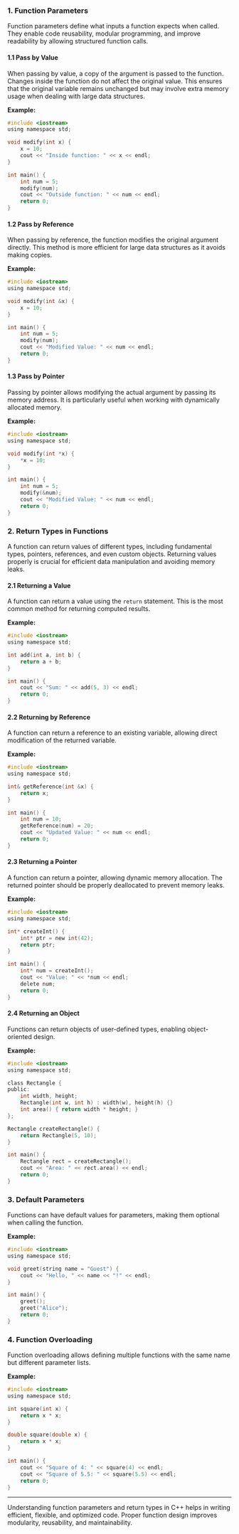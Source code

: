 ### 1. Function Parameters
Function parameters define what inputs a function expects when called. They enable code reusability, modular programming, and improve readability by allowing structured function calls.

#### **1.1 Pass by Value**
When passing by value, a copy of the argument is passed to the function. Changes inside the function do not affect the original value. This ensures that the original variable remains unchanged but may involve extra memory usage when dealing with large data structures.

**Example:**
```c
#include <iostream>
using namespace std;

void modify(int x) {
    x = 10;
    cout << "Inside function: " << x << endl;
}

int main() {
    int num = 5;
    modify(num);
    cout << "Outside function: " << num << endl;
    return 0;
}
```

#### **1.2 Pass by Reference**
When passing by reference, the function modifies the original argument directly. This method is more efficient for large data structures as it avoids making copies.

**Example:**
```c
#include <iostream>
using namespace std;

void modify(int &x) {
    x = 10;
}

int main() {
    int num = 5;
    modify(num);
    cout << "Modified Value: " << num << endl;
    return 0;
}
```

#### **1.3 Pass by Pointer**
Passing by pointer allows modifying the actual argument by passing its memory address. It is particularly useful when working with dynamically allocated memory.

**Example:**
```c
#include <iostream>
using namespace std;

void modify(int *x) {
    *x = 10;
}

int main() {
    int num = 5;
    modify(&num);
    cout << "Modified Value: " << num << endl;
    return 0;
}
```

### 2. Return Types in Functions
A function can return values of different types, including fundamental types, pointers, references, and even custom objects. Returning values properly is crucial for efficient data manipulation and avoiding memory leaks.

#### **2.1 Returning a Value**
A function can return a value using the `return` statement. This is the most common method for returning computed results.

**Example:**
```c
#include <iostream>
using namespace std;

int add(int a, int b) {
    return a + b;
}

int main() {
    cout << "Sum: " << add(5, 3) << endl;
    return 0;
}
```

#### **2.2 Returning by Reference**
A function can return a reference to an existing variable, allowing direct modification of the returned variable.

**Example:**
```c
#include <iostream>
using namespace std;

int& getReference(int &x) {
    return x;
}

int main() {
    int num = 10;
    getReference(num) = 20;
    cout << "Updated Value: " << num << endl;
    return 0;
}
```

#### **2.3 Returning a Pointer**
A function can return a pointer, allowing dynamic memory allocation. The returned pointer should be properly deallocated to prevent memory leaks.

**Example:**
```c
#include <iostream>
using namespace std;

int* createInt() {
    int* ptr = new int(42);
    return ptr;
}

int main() {
    int* num = createInt();
    cout << "Value: " << *num << endl;
    delete num;
    return 0;
}
```

#### **2.4 Returning an Object**
Functions can return objects of user-defined types, enabling object-oriented design.

**Example:**
```c
#include <iostream>
using namespace std;

class Rectangle {
public:
    int width, height;
    Rectangle(int w, int h) : width(w), height(h) {}
    int area() { return width * height; }
};

Rectangle createRectangle() {
    return Rectangle(5, 10);
}

int main() {
    Rectangle rect = createRectangle();
    cout << "Area: " << rect.area() << endl;
    return 0;
}
```

### 3. Default Parameters
Functions can have default values for parameters, making them optional when calling the function.

**Example:**
```c
#include <iostream>
using namespace std;

void greet(string name = "Guest") {
    cout << "Hello, " << name << "!" << endl;
}

int main() {
    greet();
    greet("Alice");
    return 0;
}
```

### 4. Function Overloading
Function overloading allows defining multiple functions with the same name but different parameter lists.

**Example:**
```c
#include <iostream>
using namespace std;

int square(int x) {
    return x * x;
}

double square(double x) {
    return x * x;
}

int main() {
    cout << "Square of 4: " << square(4) << endl;
    cout << "Square of 5.5: " << square(5.5) << endl;
    return 0;
}
```

---
Understanding function parameters and return types in C++ helps in writing efficient, flexible, and optimized code. Proper function design improves modularity, reusability, and maintainability.

